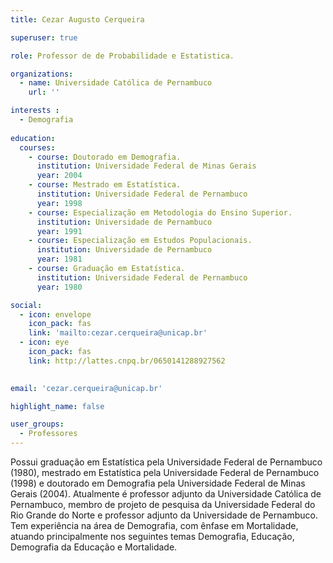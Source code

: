 ```yaml
---
title: Cezar Augusto Cerqueira

superuser: true

role: Professor de de Probabilidade e Estatistica.

organizations:
  - name: Universidade Católica de Pernambuco
    url: ''

interests :
  - Demografia
  
education:
  courses:
    - course: Doutorado em Demografia.
      institution: Universidade Federal de Minas Gerais
      year: 2004
    - course: Mestrado em Estatística.
      institution: Universidade Federal de Pernambuco
      year: 1998
    - course: Especialização em Metodologia do Ensino Superior.
      institution: Universidade de Pernambuco
      year: 1991
    - course: Especialização em Estudos Populacionais.
      institution: Universidade de Pernambuco
      year: 1981
    - course: Graduação em Estatística.
      institution: Universidade Federal de Pernambuco
      year: 1980

social:
  - icon: envelope
    icon_pack: fas
    link: 'mailto:cezar.cerqueira@unicap.br'
  - icon: eye
    icon_pack: fas
    link: http://lattes.cnpq.br/0650141288927562
    

email: 'cezar.cerqueira@unicap.br'

highlight_name: false

user_groups:
  - Professores
---
```


Possui graduação em Estatística pela Universidade Federal de Pernambuco (1980), mestrado em Estatística pela Universidade Federal de Pernambuco (1998) e doutorado em Demografia pela Universidade Federal de Minas Gerais (2004). Atualmente é professor adjunto da Universidade Católica de Pernambuco, membro de projeto de pesquisa da Universidade Federal do Rio Grande do Norte e professor adjunto da Universidade de Pernambuco. Tem experiência na área de Demografia, com ênfase em Mortalidade, atuando principalmente nos seguintes temas Demografia, Educação, Demografia da Educação e Mortalidade.